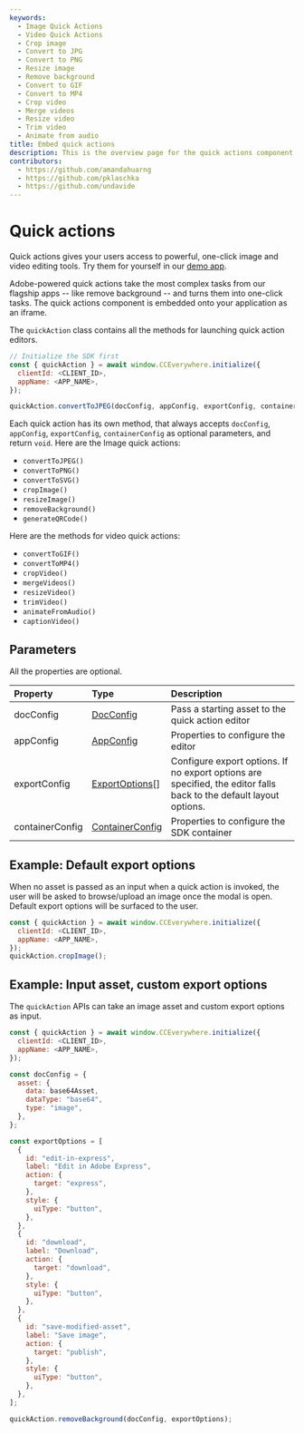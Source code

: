 ```yaml
---
keywords:
  - Image Quick Actions
  - Video Quick Actions
  - Crop image
  - Convert to JPG
  - Convert to PNG
  - Resize image
  - Remove background
  - Convert to GIF
  - Convert to MP4
  - Crop video
  - Merge videos
  - Resize video
  - Trim video
  - Animate from audio
title: Embed quick actions
description: This is the overview page for the quick actions component.
contributors:
  - https://github.com/amandahuarng
  - https://github.com/pklaschka
  - https://github.com/undavide
---
```


# Quick actions

Quick actions gives your users access to powerful, one-click image and video editing tools. Try them for yourself in our [demo app](https://demo.expressembed.com).

Adobe-powered quick actions take the most complex tasks from our flagship apps -- like remove background -- and turns them into one-click tasks. The quick actions component is embedded onto your application as an iframe.

The `quickAction` class contains all the methods for launching quick action editors.

```js
// Initialize the SDK first
const { quickAction } = await window.CCEverywhere.initialize({
  clientId: <CLIENT_ID>,
  appName: <APP_NAME>,
});

quickAction.convertToJPEG(docConfig, appConfig, exportConfig, containerConfig);
```

Each quick action has its own method, that always accepts `docConfig`, `appConfig`, `exportConfig`, `containerConfig` as optional parameters, and return `void`. Here are the Image quick actions:

- `convertToJPEG()`
- `convertToPNG()`
- `convertToSVG()`
- `cropImage()`
- `resizeImage()`
- `removeBackground()`
- `generateQRCode()`

Here are the methods for video quick actions:

- `convertToGIF()`
- `convertToMP4()`
- `cropVideo()`
- `mergeVideos()`
- `resizeVideo()`
- `trimVideo()`
- `animateFromAudio()`
- `captionVideo()`

## Parameters

All the properties are optional.

| Property        | Type                                                                                               | Description                                                                                                        |
| :-------------- | :------------------------------------------------------------------------------------------------- | :----------------------------------------------------------------------------------------------------------------- |
| docConfig       | [DocConfig](../../v4/shared/src/types/quick-action/DocConfig.types/interfaces/DocConfig.md)        | Pass a starting asset to the quick action editor                                                                   |
| appConfig       | [AppConfig](../../v4/shared/src/types/quick-action/AppConfig.types/interfaces/AppConfig.md)        | Properties to configure the editor                                                                                 |
| exportConfig    | [ExportOptions](../../v4/shared/src/types/ExportConfig.types/type-aliases/ExportOptions.md)[]      | Configure export options. If no export options are specified, the editor falls back to the default layout options. |
| containerConfig | [ContainerConfig](../../v4/shared/src/types/ContainerConfig.types/type-aliases/ContainerConfig.md) | Properties to configure the SDK container                                                                          |

## Example: Default export options

When no asset is passed as an input when a quick action is invoked, the user will be asked to browse/upload an image once the modal is open. Default export options will be surfaced to the user.

```js
const { quickAction } = await window.CCEverywhere.initialize({
  clientId: <CLIENT_ID>,
  appName: <APP_NAME>,
});
quickAction.cropImage();
```

## Example: Input asset, custom export options

The `quickAction` APIs can take an image asset and custom export options as input.

```js
const { quickAction } = await window.CCEverywhere.initialize({
  clientId: <CLIENT_ID>,
  appName: <APP_NAME>,
});

const docConfig = {
  asset: {
    data: base64Asset,
    dataType: "base64",
    type: "image",
  },
};

const exportOptions = [
  {
    id: "edit-in-express",
    label: "Edit in Adobe Express",
    action: {
      target: "express",
    },
    style: {
      uiType: "button",
    },
  },
  {
    id: "download",
    label: "Download",
    action: {
      target: "download",
    },
    style: {
      uiType: "button",
    },
  },
  {
    id: "save-modified-asset",
    label: "Save image",
    action: {
      target: "publish",
    },
    style: {
      uiType: "button",
    },
  },
];

quickAction.removeBackground(docConfig, exportOptions);
```
